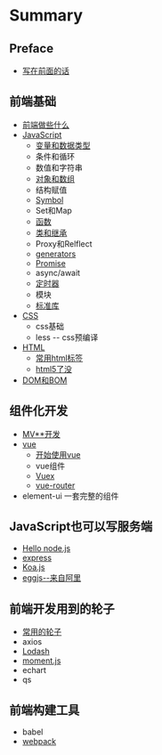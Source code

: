 # Summary

## Preface

* [写在前面的话](README.md)

## 前端基础

* [前端做些什么](chapter1.md)
* [JavaScript](javascriptru-ge-men.md)
  * [变量和数据类型](javascriptru-ge-men/bian-liang-he-shu-ju-lei-xing.md)
  * 条件和循环
  * 数值和字符串
  * [对象和数组](javascriptru-ge-men/dui-xiang.md)
  * 结构赋值
  * [Symbol](javascriptru-ge-men/symbo.md)
  * Set和Map
  * [函数](javascriptru-ge-men/han-shu.md)
  * [类和继承](javascriptru-ge-men/lei.md)
  * Proxy和Relflect
  * [generators](javascriptru-ge-men/generators.md)
  * [Promise](javascriptru-ge-men/promise.md)
  * async/await
  * [定时器](javascriptru-ge-men/ding-shi-qi.md)
  * 模块
  * [标准库](javascriptru-ge-men/biao-zhun-ku.md)
* [CSS](css.md)
  * css基础
  * less -- css预编译
* [HTML](chapter1/html.md)
  * [常用html标签](chapter1/html/chang-yong-html-biao-qian.md)
  * [html5了没](chapter1/html/html5le-mei.md)
* [DOM和BOM](domhe-bom.md)

## 组件化开发

* [MV\*\*开发](zu-jian-hua-kai-fa/mvkai-fa.md)
* [vue](zu-jian-hua-kai-fa/vueji-chu.md)
  * [开始使用vue](zu-jian-hua-kai-fa/vueji-chu/kai-shi-shi-yong-vue.md)
  * vue组件
  * [Vuex](zu-jian-hua-kai-fa/vuex.md)
  * [vue-router](zu-jian-hua-kai-fa/vue-router.md)
* element-ui 一套完整的组件

## JavaScript也可以写服务端

* [Hello node.js](javascriptye-ke-yi-xie-fu-wu-duan/nodejsle-mei.md)
* [express](javascriptye-ke-yi-xie-fu-wu-duan/express.md)
* [Koa.js](javascriptye-ke-yi-xie-fu-wu-duan/koajs.md)
* [eggjs--来自阿里](javascriptye-ke-yi-xie-fu-wu-duan/eggjslai-zi-a-li.md)

## 前端开发用到的轮子

* [常用的轮子](qian-duan-kai-fa-yong-dao-de-lun-zi/chang-yong-de-lun-zi.md)
* axios
* [Lodash](qian-duan-kai-fa-yong-dao-de-lun-zi/lodash.md)
* [moment.js](qian-duan-kai-fa-yong-dao-de-lun-zi/momentjs.md)
* echart
* qs

## 前端构建工具

* babel
* [webpack](qian-duan-gou-jian-gong-ju/webpack.md)

